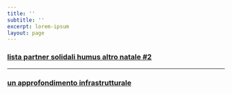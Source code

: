 ```yaml
---
title: ''
subtitle: ''
excerpt: lorem-ipsum
layout: page
---
```

### <a href="https://humusaltro.com/lista-partner-solidali-humus-altro-natale-2/">lista partner solidali humus altro natale #2</a>
***

### <a href="https://humusaltro.com/un-approfondimento-infrastrutturale/">un approfondimento infrastrutturale</a>
